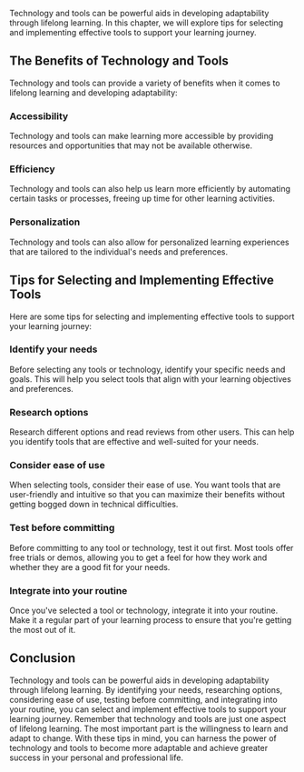 
Technology and tools can be powerful aids in developing adaptability through lifelong learning. In this chapter, we will explore tips for selecting and implementing effective tools to support your learning journey.

The Benefits of Technology and Tools
------------------------------------

Technology and tools can provide a variety of benefits when it comes to lifelong learning and developing adaptability:

### Accessibility

Technology and tools can make learning more accessible by providing resources and opportunities that may not be available otherwise.

### Efficiency

Technology and tools can also help us learn more efficiently by automating certain tasks or processes, freeing up time for other learning activities.

### Personalization

Technology and tools can also allow for personalized learning experiences that are tailored to the individual's needs and preferences.

Tips for Selecting and Implementing Effective Tools
---------------------------------------------------

Here are some tips for selecting and implementing effective tools to support your learning journey:

### Identify your needs

Before selecting any tools or technology, identify your specific needs and goals. This will help you select tools that align with your learning objectives and preferences.

### Research options

Research different options and read reviews from other users. This can help you identify tools that are effective and well-suited for your needs.

### Consider ease of use

When selecting tools, consider their ease of use. You want tools that are user-friendly and intuitive so that you can maximize their benefits without getting bogged down in technical difficulties.

### Test before committing

Before committing to any tool or technology, test it out first. Most tools offer free trials or demos, allowing you to get a feel for how they work and whether they are a good fit for your needs.

### Integrate into your routine

Once you've selected a tool or technology, integrate it into your routine. Make it a regular part of your learning process to ensure that you're getting the most out of it.

Conclusion
----------

Technology and tools can be powerful aids in developing adaptability through lifelong learning. By identifying your needs, researching options, considering ease of use, testing before committing, and integrating into your routine, you can select and implement effective tools to support your learning journey. Remember that technology and tools are just one aspect of lifelong learning. The most important part is the willingness to learn and adapt to change. With these tips in mind, you can harness the power of technology and tools to become more adaptable and achieve greater success in your personal and professional life.
